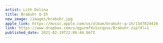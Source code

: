 ```yaml
---
artist: Lith Dolina
title: Brabuhr Q-Ih
new_image: /images/brabuhr.jpg
apple_link: https://music.apple.com/us/album/brabuhr-q-ih/1547824410
link: https://www.dropbox.com/s/qgurmf4v1xcqyos/Brabuhr.zip?dl=1
published_date: 2021-02-19T22:06:44.867Z
---
```

